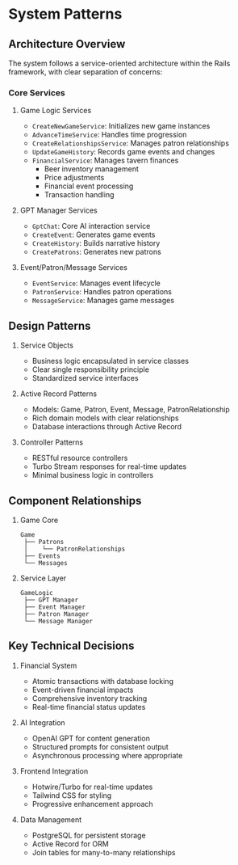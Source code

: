 # System Patterns

## Architecture Overview

The system follows a service-oriented architecture within the Rails framework, with clear separation of concerns:

### Core Services

1. Game Logic Services

   - `CreateNewGameService`: Initializes new game instances
   - `AdvanceTimeService`: Handles time progression
   - `CreateRelationshipsService`: Manages patron relationships
   - `UpdateGameHistory`: Records game events and changes
   - `FinancialService`: Manages tavern finances
     - Beer inventory management
     - Price adjustments
     - Financial event processing
     - Transaction handling

2. GPT Manager Services

   - `GptChat`: Core AI interaction service
   - `CreateEvent`: Generates game events
   - `CreateHistory`: Builds narrative history
   - `CreatePatrons`: Generates new patrons

3. Event/Patron/Message Services

   - `EventService`: Manages event lifecycle
   - `PatronService`: Handles patron operations
   - `MessageService`: Manages game messages

## Design Patterns

1. Service Objects

   - Business logic encapsulated in service classes
   - Clear single responsibility principle
   - Standardized service interfaces

2. Active Record Patterns

   - Models: Game, Patron, Event, Message, PatronRelationship
   - Rich domain models with clear relationships
   - Database interactions through Active Record

3. Controller Patterns

   - RESTful resource controllers
   - Turbo Stream responses for real-time updates
   - Minimal business logic in controllers

## Component Relationships

1. Game Core

   ```
   Game
    ├── Patrons
    │    └── PatronRelationships
    ├── Events
    └── Messages
   ```

2. Service Layer
   ```
   GameLogic
    ├── GPT Manager
    ├── Event Manager
    ├── Patron Manager
    └── Message Manager
   ```

## Key Technical Decisions

1. Financial System

   - Atomic transactions with database locking
   - Event-driven financial impacts
   - Comprehensive inventory tracking
   - Real-time financial status updates

2. AI Integration

   - OpenAI GPT for content generation
   - Structured prompts for consistent output
   - Asynchronous processing where appropriate

3. Frontend Integration

   - Hotwire/Turbo for real-time updates
   - Tailwind CSS for styling
   - Progressive enhancement approach

4. Data Management

   - PostgreSQL for persistent storage
   - Active Record for ORM
   - Join tables for many-to-many relationships
